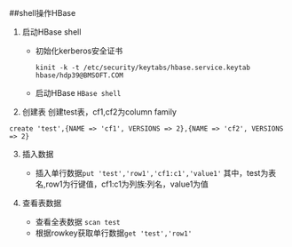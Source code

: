 ##shell操作HBase

1. 启动HBase shell
    * 初始化kerberos安全证书
        
        `kinit -k -t /etc/security/keytabs/hbase.service.keytab hbase/hdp39@BMSOFT.COM`
        
    * 启动HBase
    `HBase shell`

2. 创建表
创建test表，cf1,cf2为column family
```
create 'test',{NAME => 'cf1', VERSIONS => 2},{NAME => 'cf2', VERSIONS => 2}
```

3. 插入数据
    * 插入单行数据`put 'test','row1','cf1:c1','value1'`
    其中，test为表名,row1为行键值，cf1:c1为列族:列名，value1为值

4. 查看表数据
    
    * 查看全表数据
`scan test`
    * 根据rowkey获取单行数据`get 'test','row1'`